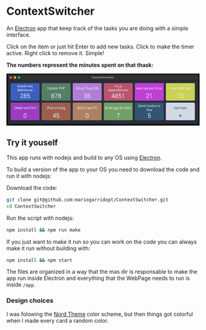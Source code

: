 ContextSwitcher
===

An [Electron](https://www.electronjs.org/) app that keep track of the tasks you are doing with a simple interface.

Click on the item or just hit Enter to add new tasks. Click to make the timer active. Right click to remove it. Simple!

**The numbers represent the minutes spent on that thask:**

![example of context switcher](images/example.png)

## Try it youself
This app runs with nodejs and build to any OS using [Electron](https://www.electronjs.org/).

To build a version of the app to your OS you need to download the code and run it with nodejs:

Download the code:

```bash
git clone git@github.com:mariogarridopt/ContextSwitcher.git
cd ContextSwitcher
```

Run the script with nodejs:

```bash
npm install && npm run make
```

If you just want to make it run so you can work on the code you can always make it run without building with:

```bash
npm install && npm start
```

The files are organized in a way that the mas dir is responsable to make the app run inside Electron and everything that the WebPage needs to run is inside `/app`.

### Design choices
I was folowing the [Nord Theme](https://www.nordtheme.com/) color scheme, but then things got colorful when I made every card a random color.
